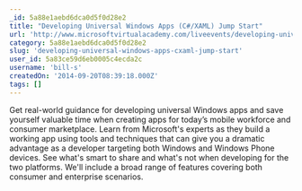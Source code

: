 ```yaml
---
_id: 5a88e1aebd6dca0d5f0d28e2
title: "Developing Universal Windows Apps (C#/XAML) Jump Start"
url: 'http://www.microsoftvirtualacademy.com/liveevents/developing-universal-windows-apps-c-xaml-jump-start'
category: 5a88e1aebd6dca0d5f0d28e2
slug: 'developing-universal-windows-apps-cxaml-jump-start'
user_id: 5a83ce59d6eb0005c4ecda2c
username: 'bill-s'
createdOn: '2014-09-20T08:39:18.000Z'
tags: []
---
```


Get real-world guidance for developing universal Windows apps and save yourself valuable time when creating apps for today’s mobile workforce and consumer marketplace. Learn from Microsoft's experts as they build a working app using tools and techniques that can give you a dramatic advantage as a developer targeting both Windows and Windows Phone devices. See what's smart to share and what's not when developing for the two platforms. We'll include a broad range of features covering both consumer and enterprise scenarios.
